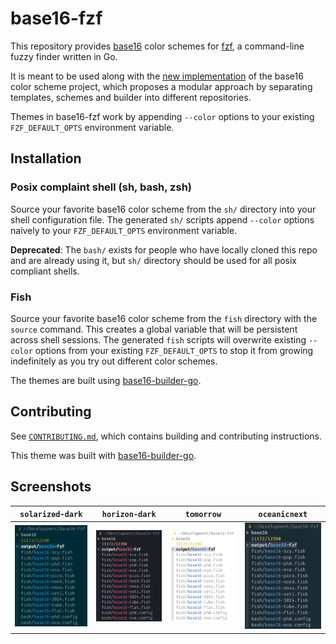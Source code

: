 # base16-fzf

This repository provides [base16][1] color schemes for [fzf][2], a
command-line fuzzy finder written in Go.

It is meant to be used along with the [new implementation][1] of the
base16 color scheme project, which proposes a modular approach by
separating templates, schemes and builder into different repositories.

Themes in base16-fzf work by appending `--color` options to your
existing `FZF_DEFAULT_OPTS` environment variable.

## Installation

### Posix complaint shell (sh, bash, zsh)

Source your favorite base16 color scheme from the `sh/` directory into
your shell configuration file. The generated `sh/` scripts append
`--color` options naively to your `FZF_DEFAULT_OPTS` environment
variable.

**Deprecated**: The `bash/` exists for people who have locally cloned
this repo and are already using it, but `sh/` directory should be used
for all posix compliant shells.

### Fish

Source your favorite base16 color scheme from the `fish` directory with
the `source` command. This creates a global variable that will be
persistent across shell sessions. The generated `fish` scripts will
overwrite existing `--color` options from your existing
`FZF_DEFAULT_OPTS` to stop it from growing indefinitely as you try out
different color schemes.

The themes are built using [base16-builder-go][4].

## Contributing

See [`CONTRIBUTING.md`][9], which contains building and contributing
instructions.

This theme was built with [base16-builder-go][3].

## Screenshots

| `solarized-dark`                | `horizon-dark`                | `tomorrow`                | `oceanicnext`                |
| ------------------------------- | ----------------------------- | ------------------------- | ---------------------------- |
| ![base16-fzf-solarized-dark][5] | ![base16-fzf-horizon-dark][6] | ![base16-fzf-tomorrow][7] | ![base16-fzf-oceanicnext][8] |

[1]: https://github.com/tinted-theming/home
[2]: https://github.com/junegunn/fzf
[3]: https://github.com/tinted-theming/base16-builder-go
[4]: .github/workflows/update.yml
[5]: screenshots/base16-solarized-dark.png
[6]: screenshots/base16-horizon-dark.png
[7]: screenshots/base16-tomorrow.png
[8]: screenshots/base16-oceanicnext.png
[9]: CONTRIBUTING.md
